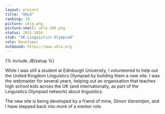 ```yaml
---
layout: project
title: "UKLO"
ranking: 19
picture: uklo.png
picture-small: uklo-200.png
status: 2011-2014
stub: "UK Linguistics Olympiad"
role: Developer
outbound: https://www.uklo.org
---
```

{% include JB/setup %}

While I was still a student at Edinburgh University, I volunteered to help out the United Kingdom Linguistics Olympiad by building them a new site. I was the webmaster for several years, helping out an organisation that teaches high school kids across the UK (and internationally, as part of the Linguistics Olympiad network) about linguistics.

The new site is being developed by a friend of mine, _Simon Vansintjan_, and I have stepped back into more of a mentor role.